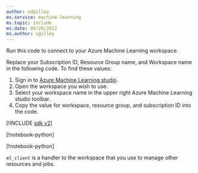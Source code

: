 ```yaml
---
author: sdgilley
ms.service: machine-learning
ms.topic: include
ms.date: 09/20/2022
ms.author: sgilley
---
```


Run this code to connect to your Azure Machine Learning workspace. 

Replace your Subscription ID, Resource Group name, and Workspace name in the following code. To find these values:

1. Sign in to [Azure Machine Learning studio](https://ml.azure.com).
1. Open the workspace you wish to use.
1. Select your workspace name in the upper right Azure Machine Learning studio toolbar.
1. Copy the value for workspace, resource group, and subscription ID into the code.  

[!INCLUDE [sdk v2](./machine-learning-sdk-v2.md)]

[!notebook-python[](~/azureml-examples-main/sdk/python/resources/compute/compute.ipynb?name=subscription_id)]

[!notebook-python[](~/azureml-examples-main/sdk/python/resources/compute/compute.ipynb?name=ml_client)]

`ml_client` is a handler to the workspace that you use to manage other resources and jobs.